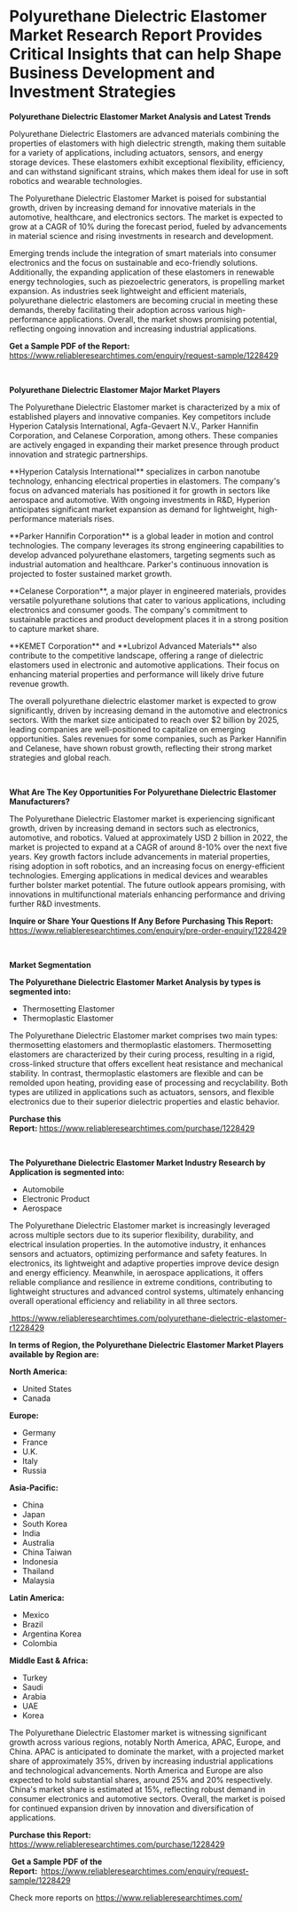 <p><h1>Polyurethane Dielectric Elastomer Market Research Report Provides Critical Insights that can help Shape Business Development and Investment Strategies</h1></p><p><strong>Polyurethane Dielectric Elastomer Market Analysis and Latest Trends</strong></p>
<p><p>Polyurethane Dielectric Elastomers are advanced materials combining the properties of elastomers with high dielectric strength, making them suitable for a variety of applications, including actuators, sensors, and energy storage devices. These elastomers exhibit exceptional flexibility, efficiency, and can withstand significant strains, which makes them ideal for use in soft robotics and wearable technologies.</p><p>The Polyurethane Dielectric Elastomer Market is poised for substantial growth, driven by increasing demand for innovative materials in the automotive, healthcare, and electronics sectors. The market is expected to grow at a CAGR of 10% during the forecast period, fueled by advancements in material science and rising investments in research and development. </p><p>Emerging trends include the integration of smart materials into consumer electronics and the focus on sustainable and eco-friendly solutions. Additionally, the expanding application of these elastomers in renewable energy technologies, such as piezoelectric generators, is propelling market expansion. As industries seek lightweight and efficient materials, polyurethane dielectric elastomers are becoming crucial in meeting these demands, thereby facilitating their adoption across various high-performance applications. Overall, the market shows promising potential, reflecting ongoing innovation and increasing industrial applications.</p></p>
<p><strong>Get a Sample PDF of the Report:&nbsp;</strong> <a href="https://www.reliableresearchtimes.com/enquiry/request-sample/1228429?utm_campaign=2720&utm_medium=2&utm_source=Github&utm_content=ia&utm_term=03042025&utm_id=polyurethane-dielectric-elastomer">https://www.reliableresearchtimes.com/enquiry/request-sample/1228429</a></p>
<p>&nbsp;</p>
<p><strong>Polyurethane Dielectric Elastomer Major Market Players</strong></p>
<p><p>The Polyurethane Dielectric Elastomer market is characterized by a mix of established players and innovative companies. Key competitors include Hyperion Catalysis International, Agfa-Gevaert N.V., Parker Hannifin Corporation, and Celanese Corporation, among others. These companies are actively engaged in expanding their market presence through product innovation and strategic partnerships.</p><p>**Hyperion Catalysis International** specializes in carbon nanotube technology, enhancing electrical properties in elastomers. The company's focus on advanced materials has positioned it for growth in sectors like aerospace and automotive. With ongoing investments in R&D, Hyperion anticipates significant market expansion as demand for lightweight, high-performance materials rises.</p><p>**Parker Hannifin Corporation** is a global leader in motion and control technologies. The company leverages its strong engineering capabilities to develop advanced polyurethane elastomers, targeting segments such as industrial automation and healthcare. Parker's continuous innovation is projected to foster sustained market growth.</p><p>**Celanese Corporation**, a major player in engineered materials, provides versatile polyurethane solutions that cater to various applications, including electronics and consumer goods. The company's commitment to sustainable practices and product development places it in a strong position to capture market share.</p><p>**KEMET Corporation** and **Lubrizol Advanced Materials** also contribute to the competitive landscape, offering a range of dielectric elastomers used in electronic and automotive applications. Their focus on enhancing material properties and performance will likely drive future revenue growth.</p><p>The overall polyurethane dielectric elastomer market is expected to grow significantly, driven by increasing demand in the automotive and electronics sectors. With the market size anticipated to reach over $2 billion by 2025, leading companies are well-positioned to capitalize on emerging opportunities. Sales revenues for some companies, such as Parker Hannifin and Celanese, have shown robust growth, reflecting their strong market strategies and global reach.</p></p>
<p>&nbsp;</p>
<p><strong>What Are The Key Opportunities For Polyurethane Dielectric Elastomer Manufacturers?</strong></p>
<p><p>The Polyurethane Dielectric Elastomer market is experiencing significant growth, driven by increasing demand in sectors such as electronics, automotive, and robotics. Valued at approximately USD 2 billion in 2022, the market is projected to expand at a CAGR of around 8-10% over the next five years. Key growth factors include advancements in material properties, rising adoption in soft robotics, and an increasing focus on energy-efficient technologies. Emerging applications in medical devices and wearables further bolster market potential. The future outlook appears promising, with innovations in multifunctional materials enhancing performance and driving further R&D investments.</p></p>
<p><strong>Inquire or Share Your Questions If Any Before Purchasing This Report:</strong> <a href="https://www.reliableresearchtimes.com/enquiry/pre-order-enquiry/1228429?utm_campaign=2720&utm_medium=2&utm_source=Github&utm_content=ia&utm_term=03042025&utm_id=polyurethane-dielectric-elastomer">https://www.reliableresearchtimes.com/enquiry/pre-order-enquiry/1228429</a></p>
<p>&nbsp;</p>
<p><strong>Market Segmentation</strong></p>
<p><strong>The Polyurethane Dielectric Elastomer Market Analysis by types is segmented into:</strong></p>
<p><ul><li>Thermosetting Elastomer</li><li>Thermoplastic Elastomer</li></ul></p>
<p><p>The Polyurethane Dielectric Elastomer market comprises two main types: thermosetting elastomers and thermoplastic elastomers. Thermosetting elastomers are characterized by their curing process, resulting in a rigid, cross-linked structure that offers excellent heat resistance and mechanical stability. In contrast, thermoplastic elastomers are flexible and can be remolded upon heating, providing ease of processing and recyclability. Both types are utilized in applications such as actuators, sensors, and flexible electronics due to their superior dielectric properties and elastic behavior.</p></p>
<p><strong>Purchase this Report:&nbsp;</strong><a href="https://www.reliableresearchtimes.com/purchase/1228429?utm_campaign=2720&utm_medium=2&utm_source=Github&utm_content=ia&utm_term=03042025&utm_id=polyurethane-dielectric-elastomer">https://www.reliableresearchtimes.com/purchase/1228429</a></p>
<p>&nbsp;</p>
<p><strong>The Polyurethane Dielectric Elastomer Market Industry Research by Application is segmented into:</strong></p>
<p><ul><li>Automobile</li><li>Electronic Product</li><li>Aerospace</li></ul></p>
<p><p>The Polyurethane Dielectric Elastomer market is increasingly leveraged across multiple sectors due to its superior flexibility, durability, and electrical insulation properties. In the automotive industry, it enhances sensors and actuators, optimizing performance and safety features. In electronics, its lightweight and adaptive properties improve device design and energy efficiency. Meanwhile, in aerospace applications, it offers reliable compliance and resilience in extreme conditions, contributing to lightweight structures and advanced control systems, ultimately enhancing overall operational efficiency and reliability in all three sectors.</p></p>
<p><a href="https://www.reliableresearchtimes.com/polyurethane-dielectric-elastomer-r1228429?utm_campaign=2720&utm_medium=2&utm_source=Github&utm_content=ia&utm_term=03042025&utm_id=polyurethane-dielectric-elastomer">&nbsp;https://www.reliableresearchtimes.com/polyurethane-dielectric-elastomer-r1228429</a></p>
<p><strong>In terms of Region, the Polyurethane Dielectric Elastomer Market Players available by Region are:</strong></p>
<p>
    <p> <strong> North America: </strong>
        <ul>
            <li>United States</li>
            <li>Canada</li>
        </ul>
        </p> 
    <p> <strong> Europe: </strong>
        <ul>
            <li>Germany</li>
            <li>France</li>
            <li>U.K.</li>
            <li>Italy</li>
            <li>Russia</li>
        </ul>
        </p> 
    <p> <strong> Asia-Pacific: </strong>
        <ul>
            <li>China</li>
            <li>Japan</li>
            <li>South Korea</li>
            <li>India</li>
            <li>Australia</li>
            <li>China Taiwan</li>
            <li>Indonesia</li>
            <li>Thailand</li>
            <li>Malaysia</li>
        </ul>
        </p> 
    <p> <strong> Latin America: </strong>
        <ul>
            <li>Mexico</li>
            <li>Brazil</li>
            <li>Argentina Korea</li>
            <li>Colombia</li>
        </ul>
        </p> 
    <p> <strong> Middle East & Africa: </strong>
        <ul>
            <li>Turkey</li>
            <li>Saudi</li>
            <li>Arabia</li>
            <li>UAE</li>
            <li>Korea</li>
        </ul>
    </p>
    </p>
<p><p>The Polyurethane Dielectric Elastomer market is witnessing significant growth across various regions, notably North America, APAC, Europe, and China. APAC is anticipated to dominate the market, with a projected market share of approximately 35%, driven by increasing industrial applications and technological advancements. North America and Europe are also expected to hold substantial shares, around 25% and 20% respectively. China's market share is estimated at 15%, reflecting robust demand in consumer electronics and automotive sectors. Overall, the market is poised for continued expansion driven by innovation and diversification of applications.</p></p>
<p><strong>Purchase this Report: </strong><a href="https://www.reliableresearchtimes.com/purchase/1228429?utm_campaign=2720&utm_medium=2&utm_source=Github&utm_content=ia&utm_term=03042025&utm_id=polyurethane-dielectric-elastomer">https://www.reliableresearchtimes.com/purchase/1228429</a></p>
<p>&nbsp;<strong>Get a Sample PDF of the Report:&nbsp;&nbsp;</strong><a href="https://www.reliableresearchtimes.com/enquiry/request-sample/1228429?utm_campaign=2720&utm_medium=2&utm_source=Github&utm_content=ia&utm_term=03042025&utm_id=polyurethane-dielectric-elastomer">https://www.reliableresearchtimes.com/enquiry/request-sample/1228429</a></p>
<p><strong></strong></p>
<p>Check more reports on <a href="https://www.reliableresearchtimes.com/?utm_campaign=2720&utm_medium=2&utm_source=Github&utm_content=ia&utm_term=03042025&utm_id=polyurethane-dielectric-elastomer">https://www.reliableresearchtimes.com/</a></p>